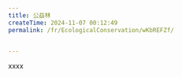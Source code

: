 ```yaml
---
title: 公益林
createTime: 2024-11-07 00:12:49
permalink: /fr/EcologicalConservation/wKbREFZf/


---
```


xxxx